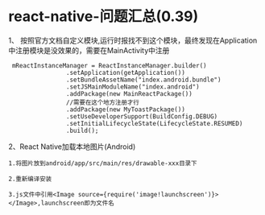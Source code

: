 # react-native-问题汇总(0.39)

1、 按照官方文档自定义模块,运行时报找不到这个模块，最终发现在Application中注册模块是没效果的，需要在MainActivity中注册
```
 mReactInstanceManager = ReactInstanceManager.builder()
                .setApplication(getApplication())
                .setBundleAssetName("index.android.bundle")
                .setJSMainModuleName("index.android")
                .addPackage(new MainReactPackage())
                //需要在这个地方注册才行
                .addPackage(new MyToastPackage())
                .setUseDeveloperSupport(BuildConfig.DEBUG)
                .setInitialLifecycleState(LifecycleState.RESUMED)
                .build();
```

2、React Native加载本地图片(Android)

    1.将图片放到android/app/src/main/res/drawable-xxx目录下
  
    2.重新编译安装
  
    3.js文件中引用<Image source={require('image!launchscreen')}></Image>,launchscreen即为文件名
